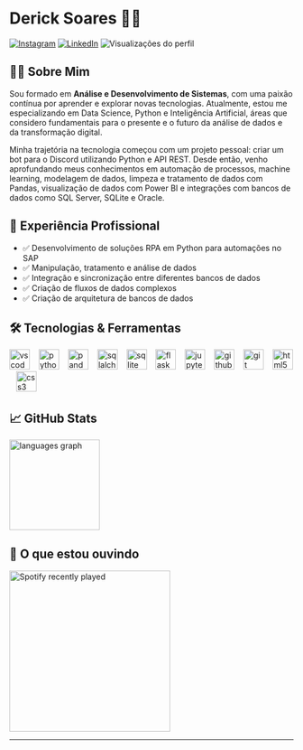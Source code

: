 # Derick Soares 👨‍💻


[![Instagram](https://img.shields.io/badge/Instagram-E4405F?style=for-the-badge&logo=instagram&logoColor=white)](https://www.instagram.com/_Deeerick)
[![LinkedIn](https://img.shields.io/badge/LinkedIn-0077B5?style=for-the-badge&logo=linkedin&logoColor=white)](https://www.linkedin.com/in/deeerick/)
![Visualizações do perfil](https://komarev.com/ghpvc/?username=deeerick&label=Visualizações&color=0e75b6&style=flat)


## 👨‍🎓 Sobre Mim

Sou formado em **Análise e Desenvolvimento de Sistemas**, com uma paixão contínua por aprender e explorar novas tecnologias. Atualmente, estou me especializando em Data Science, Python e Inteligência Artificial, áreas que considero fundamentais para o presente e o futuro da análise de dados e da transformação digital.

Minha trajetória na tecnologia começou com um projeto pessoal: criar um bot para o Discord utilizando Python e API REST. Desde então, venho aprofundando meus conhecimentos em automação de processos, machine learning, modelagem de dados, limpeza e tratamento de dados com Pandas, visualização de dados com Power BI e integrações com bancos de dados como SQL Server, SQLite e Oracle.


## 💼 Experiência Profissional

- ✅ Desenvolvimento de soluções RPA em Python para automações no SAP
- ✅ Manipulação, tratamento e análise de dados
- ✅ Integração e sincronização entre diferentes bancos de dados
- ✅ Criação de fluxos de dados complexos
- ✅ Criação de arquitetura de bancos de dados


## 🛠️ Tecnologias & Ferramentas

<div align="left">
  <img src="https://cdn.jsdelivr.net/gh/devicons/devicon/icons/vscode/vscode-original.svg" height="36" alt="vscode logo"  />
  <img width="8" />
  <img src="https://cdn.jsdelivr.net/gh/devicons/devicon/icons/python/python-original.svg" height="36" alt="python logo"  />
  <img width="8" />
  <img src="https://cdn.jsdelivr.net/gh/devicons/devicon/icons/pandas/pandas-original.svg" height="36" alt="pandas logo"  />
  <img width="8" />
  <img src="https://cdn.jsdelivr.net/gh/devicons/devicon/icons/sqlalchemy/sqlalchemy-original.svg" height="36" alt="sqlalchemy logo"  />
  <img width="8" />
  <img src="https://cdn.jsdelivr.net/gh/devicons/devicon/icons/sqlite/sqlite-original.svg" height="36" alt="sqlite logo"  />
  <img width="8" />
  <img src="https://cdn.jsdelivr.net/gh/devicons/devicon/icons/flask/flask-original.svg" height="36" alt="flask logo"  />
  <img width="8" />
  <img src="https://cdn.jsdelivr.net/gh/devicons/devicon/icons/jupyter/jupyter-original.svg" height="36" alt="jupyter logo"  />
  <img width="8" />
  <img src="https://cdn.jsdelivr.net/gh/devicons/devicon/icons/github/github-original.svg" height="36" alt="github logo"  />
  <img width="8" />
  <img src="https://cdn.jsdelivr.net/gh/devicons/devicon/icons/git/git-original.svg" height="36" alt="git logo"  />
  <img width="8" />
  <img src="https://cdn.jsdelivr.net/gh/devicons/devicon/icons/html5/html5-original.svg" height="36" alt="html5 logo"  />
  <img width="8" />
  <img src="https://cdn.jsdelivr.net/gh/devicons/devicon/icons/css3/css3-original.svg" height="36" alt="css3 logo"  />
</div>


## 📈 GitHub Stats

<img src="https://github-readme-stats.vercel.app/api/top-langs/?username=deeerick&layout=compact&theme=dark" height="160" alt="languages graph"/>

## 🎵 O que estou ouvindo

<a href="https://open.spotify.com/user/dericksoares">
  <img src="https://spotify-recently-played-readme.vercel.app/api?user=dericksoares&count=5&unique=false" height="285" alt="Spotify recently played" />
</a>

---

